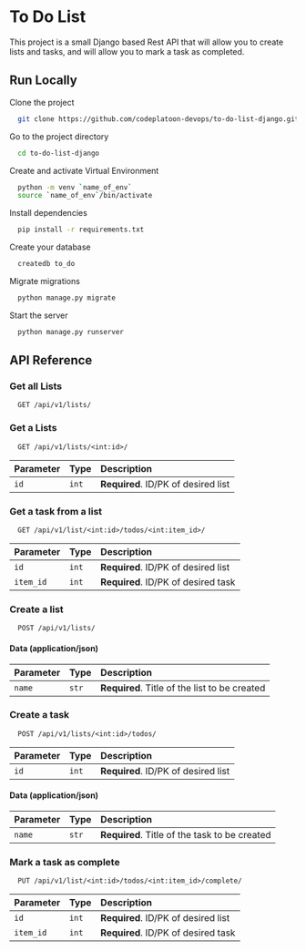 
# To Do List

This project is a small Django based Rest API that will allow you to create lists and tasks, and will allow you to mark a task as completed.

## Run Locally

Clone the project

```bash
  git clone https://github.com/codeplatoon-devops/to-do-list-django.git
```

Go to the project directory

```bash
  cd to-do-list-django
```

Create and activate Virtual Environment

```bash
  python -m venv `name_of_env`
  source `name_of_env`/bin/activate
```

Install dependencies

```bash
  pip install -r requirements.txt
```

Create your database

```bash
  createdb to_do
```

Migrate migrations

```bash
  python manage.py migrate
```

Start the server

```bash
  python manage.py runserver
```

## API Reference

### Get all Lists

```http
  GET /api/v1/lists/
```

### Get a Lists

```http
  GET /api/v1/lists/<int:id>/
```

| Parameter | Type     | Description                |
| :-------- | :------- | :------------------------- |
| `id` | `int` | **Required**. ID/PK of desired list |

### Get a task from a list

```http
  GET /api/v1/list/<int:id>/todos/<int:item_id>/
```

| Parameter | Type     | Description                       |
| :-------- | :------- | :-------------------------------- |
| `id` | `int` | **Required**. ID/PK of desired list |
| `item_id` | `int` | **Required**. ID/PK of desired task |

### Create a list

```http
  POST /api/v1/lists/
```

#### Data (application/json)

| Parameter | Type     | Description                |
| :-------- | :------- | :------------------------- |
| `name` | `str` | **Required**. Title of the list to be created |

### Create a task

```http
  POST /api/v1/lists/<int:id>/todos/
```

| Parameter | Type     | Description                       |
| :-------- | :------- | :-------------------------------- |
| `id` | `int` | **Required**. ID/PK of desired list |

#### Data (application/json)

| Parameter | Type     | Description                |
| :-------- | :------- | :------------------------- |
| `name` | `str` | **Required**. Title of the task to be created |

### Mark a task as complete

```http
  PUT /api/v1/list/<int:id>/todos/<int:item_id>/complete/
```

| Parameter | Type     | Description                       |
| :-------- | :------- | :-------------------------------- |
| `id` | `int` | **Required**. ID/PK of desired list |
| `item_id` | `int` | **Required**. ID/PK of desired task |
